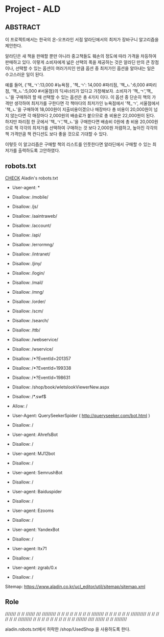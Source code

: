 # Project - ALD


## ABSTRACT

 이 프로젝트에서는 한국의 온-오프라인 서점 알라딘에서의 최저가 장바구니 알고리즘을 제안한다. 

알라딘은 새 책을 판매할 뿐만 아니라 중고책들도 훼손의 정도에 따라 가격을 차등하여 판매하고 있다.
이렇게 소비자에게 넓은 선택의 폭을 제공하는 것은 알라딘 만의 큰 장점이나, 선택할 수 있는 옵션이 여러가지인 만큼 옵션 중 최저가인 옵션을 알아내는 일은 수고스러운 일이 된다. 

 예를 들어, {'책_ㄱ':13,000 #뉴욕점 , '책_ㄱ': 14,000 #파리점, '책_ㄴ':6,000 #파리점, '책_ㄴ':5,000 #서울점}의 딕셔너리가 있다고 가정해보자.
소비자가 '책_ㄱ','책_ㄴ'을 구매하려 할 때 선택할 수 있는 옵션은 총 4가지 이다. 
이 옵션 중 단순히 책의 가격만 생각하여 최저가를 구한다면 각 책마다의 최저가인 뉴욕점에서 '책_ㄱ', 서울점에서 '책_ㄴ'을 구매하여 18,000원이 지출비용이겠으나 매장마다 총 비용이 20,000원이 넘지 않는다면 각 매장마다 2,000원의 배송료가 붙으므로 총 비용은 22,000원이 된다.
하지만 파리점 한 곳에서 '책_ㄱ','책_ㄴ'을 구매한다면 배송비 0원에 총 비용 20,000원으로 책 각각의 최저가를 선택하여 구매하는 것 보다 2,000원 저렴하고, 높아진 각각의 책 가격만큼 책 컨디션도 보다 좋을 것으로 기대할 수 있다. 

 이렇듯 이 알고리즘은 구매할 책의 리스트를 인풋한다면 알라딘에서 구매할 수 있는 최저가를 출력하도록 고안하였다.

## robots.txt

[CHECK](https://www.aladin.co.kr/robots.txt]) Aladin's robots.txt

* User-agent: *

* Disallow: /mobile/
* Disallow: /js/
* Disallow: /aaintraweb/
* Disallow: /account/
* Disallow: /api/
* Disallow: /errormng/
* Disallow: /intranet/
* Disallow: /jiny/
* Disallow: /login/
* Disallow: /mail/
* Disallow: /mng/
* Disallow: /order/
* Disallow: /scm/
* Disallow: /search/
* Disallow: /ttb/
* Disallow: /webservice/
* Disallow: /wservice/
* Disallow: /*?EventId=201357
* Disallow: /*?EventId=199338
* Disallow: /*?EventId=198631
* Disallow: /shop/book/wletslookViewerNew.aspx
* Disallow: /*.swf$
* Allow: /

* User-Agent: QuerySeekerSpider ( http://queryseeker.com/bot.html )
* Disallow: /
* User-agent: AhrefsBot
* Disallow: /
* User-agent: MJ12bot
* Disallow: /
* User-agent: SemrushBot
* Disallow: /
* User-agent: Baiduspider
* Disallow: /
* User-agent: Ezooms
* Disallow: /
* User-agent: YandexBot
* Disallow: /
* User-agent: ltx71
* Disallow: /
* User-agent: zgrab/0.x
* Disallow: /

Sitemap: https://www.aladin.co.kr/ucl_editor/util/sitemap/sitemap.xml

## Role
 ///////    //      //     //////        ///       /////////
//          //      //   //      //     // //    //
////////    //      //   //      //    //   //   //////////
//    //    //      //   //      //   /////////          //
//    //     //    //    //      //  //      //         // 
///////        ////        //////    //      //  ////////

aladin.robots.txt에서 허락한 /shop/UsedShop 을 사용하도록 한다.
